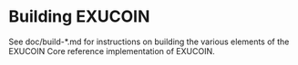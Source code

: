 Building EXUCOIN
=============

See doc/build-*.md for instructions on building the various
elements of the EXUCOIN Core reference implementation of EXUCOIN.
